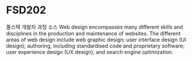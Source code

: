 # FSD202
풀스택 개발자 과정 소스
Web design encompasses many different skills and disciplines in the production and maintenance of websites. 
The different areas of web design include web graphic design; 
user interface design (UI design); authoring, including standardised code and proprietary software; 
user experience design (UX design); and search engine optimization.
